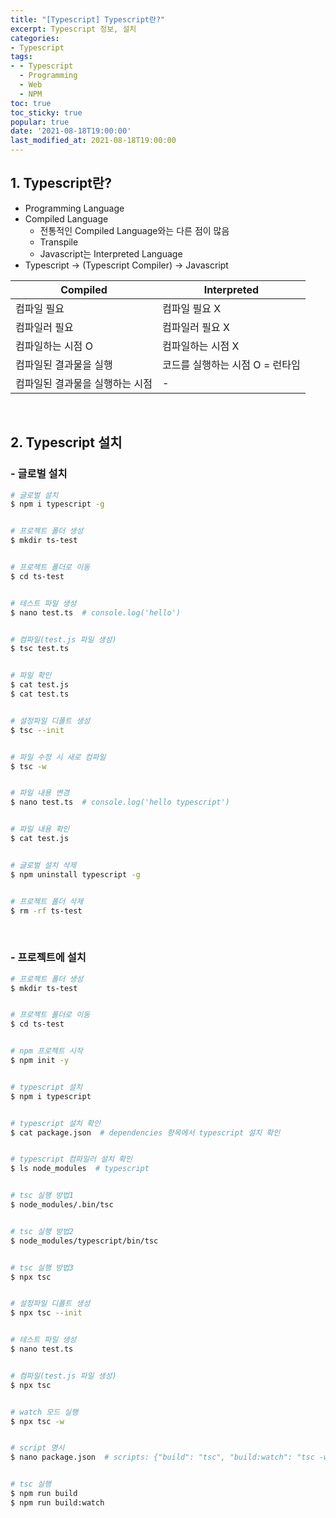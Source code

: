 ```yaml
---
title: "[Typescript] Typescript란?"
excerpt: Typescript 정보, 설치
categories:
- Typescript
tags:
- - Typescript
  - Programming
  - Web
  - NPM
toc: true
toc_sticky: true
popular: true
date: '2021-08-18T19:00:00'
last_modified_at: 2021-08-18T19:00:00
---
```


## 1. Typescript란?

- Programming Language
- Compiled Language
    - 전통적인 Compiled Language와는 다른 점이 많음
    - Transpile
    - Javascript는 Interpreted Language
- Typescript -> (Typescript Compiler) -> Javascript

Compiled | Interpreted
--|--
컴파일 필요 | 컴파일 필요 X
컴파일러 필요 | 컴파일러 필요 X
컴파일하는 시점 O | 컴파일하는 시점 X
컴파일된 결과물을 실행 | 코드를 실행하는 시점 O = 런타임
컴파일된 결과물을 실행하는 시점 | -


<br>

## 2. Typescript 설치

### - 글로벌 설치

```bash
# 글로벌 설치
$ npm i typescript -g


# 프로젝트 폴더 생성
$ mkdir ts-test


# 프로젝트 폴더로 이동
$ cd ts-test


# 테스트 파일 생성
$ nano test.ts  # console.log('hello')


# 컴파일(test.js 파일 생성)
$ tsc test.ts


# 파일 확인
$ cat test.js
$ cat test.ts


# 설정파일 디폴트 생성
$ tsc --init


# 파일 수정 시 새로 컴파일 
$ tsc -w


# 파일 내용 변경
$ nano test.ts  # console.log('hello typescript')


# 파일 내용 확인
$ cat test.js


# 글로벌 설치 삭제
$ npm uninstall typescript -g


# 프로젝트 폴더 삭제
$ rm -rf ts-test
```

<br>

### - 프로젝트에 설치

```bash
# 프로젝트 폴더 생성
$ mkdir ts-test


# 프로젝트 폴더로 이동
$ cd ts-test


# npm 프로젝트 시작
$ npm init -y


# typescript 설치
$ npm i typescript


# typescript 설치 확인
$ cat package.json  # dependencies 항목에서 typescript 설치 확인


# typescript 컴파일러 설치 확인
$ ls node_modules  # typescript


# tsc 실행 방법1
$ node_modules/.bin/tsc


# tsc 실행 방법2
$ node_modules/typescript/bin/tsc


# tsc 실행 방법3
$ npx tsc


# 설정파일 디폴트 생성
$ npx tsc --init


# 테스트 파일 생성
$ nano test.ts


# 컴파일(test.js 파일 생성)
$ npx tsc


# watch 모드 실행
$ npx tsc -w


# script 명시
$ nano package.json  # scripts: {"build": "tsc", "build:watch": "tsc -w"}


# tsc 실행
$ npm run build
$ npm run build:watch
```